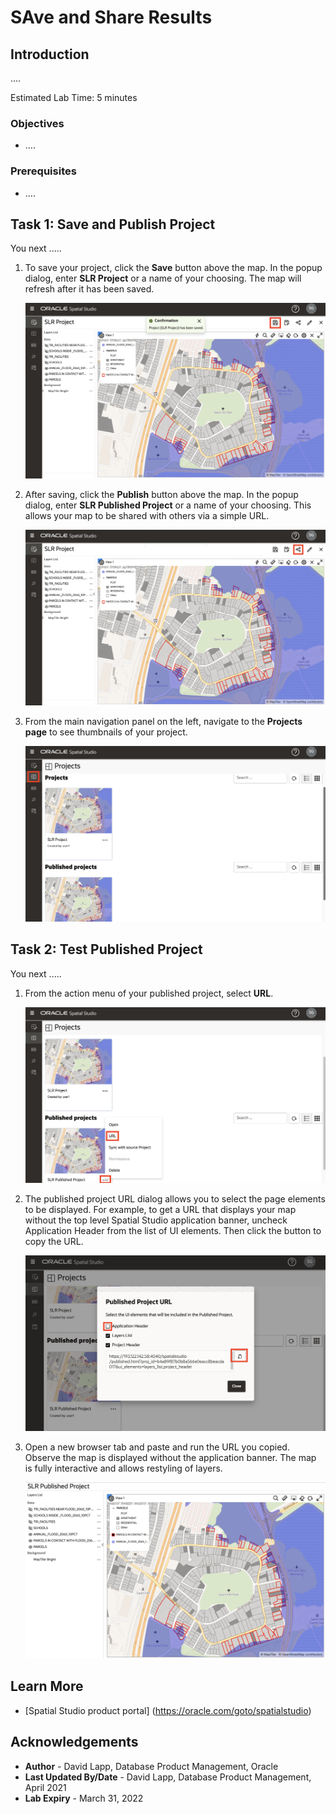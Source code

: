 # SAve and Share Results

## Introduction

....


Estimated Lab Time: 5 minutes


### Objectives

* ....

### Prerequisites

* ....



## Task 1: Save and Publish Project

You next  .....   

1. To save your project, click the **Save** button above the map. In the popup dialog, enter **SLR Project** or a name of your choosing. The map will refresh after it has been saved.
   
   ![Image alt text](images/save-share-01.png)  

2. After saving, click the **Publish** button above the map. In the popup dialog, enter **SLR Published Project** or a name of your choosing.  This allows your map to be shared with others via a simple URL. 

   ![Image alt text](images/save-share-02.png)  

3. From the main navigation panel on the left, navigate to the **Projects page** to see thumbnails of your project.

   ![Image alt text](images/save-share-03.png)  

## Task 2: Test Published Project

You next  .....   

1. From the action menu of your published project, select **URL**. 
   
   ![Image alt text](images/save-share-04.png)  

2. The published project URL dialog allows you to select the page elements to be displayed. For example, to get a URL that displays your map without the top level Spatial Studio application banner, uncheck  Application Header from the list of UI elements. Then click the button to copy the URL.
   
   ![Image alt text](images/save-share-05.png)  

3. Open a new browser tab and paste and run the URL you copied. Observe the map is displayed without the application banner. The map is fully interactive and allows restyling of layers. 
   
   ![Image alt text](images/save-share-06.png)     


## Learn More
* [Spatial Studio product portal] (https://oracle.com/goto/spatialstudio)

## Acknowledgements
* **Author** - David Lapp, Database Product Management, Oracle
* **Last Updated By/Date** - David Lapp, Database Product Management, April 2021
* **Lab Expiry** - March 31, 2022
